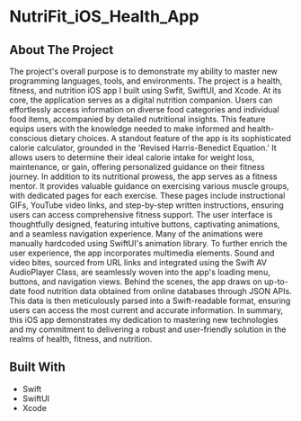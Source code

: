 # NutriFit_iOS_Health_App

## About The Project

The project's overall purpose is to demonstrate my ability to master new programming languages, tools, and environments. The project is a health, fitness, and nutrition iOS app I built using Swfit, SwiftUI, and Xcode. At its core, the application serves as a digital nutrition companion. Users can effortlessly access information on diverse food categories and individual food items, accompanied by detailed nutritional insights. This feature equips users with the knowledge needed to make informed and health-conscious dietary choices. A standout feature of the app is its sophisticated calorie calculator, grounded in the 'Revised Harris-Benedict Equation.' It allows users to determine their ideal calorie intake for weight loss, maintenance, or gain, offering personalized guidance on their fitness journey. In addition to its nutritional prowess, the app serves as a fitness mentor. It provides valuable guidance on exercising various muscle groups, with dedicated pages for each exercise. These pages include instructional GIFs, YouTube video links, and step-by-step written instructions, ensuring users can access comprehensive fitness support. The user interface is thoughtfully designed, featuring intuitive buttons, captivating animations, and a seamless navigation experience. Many of the animations were manually hardcoded using SwiftUI's animation library. To further enrich the user experience, the app incorporates multimedia elements. Sound and video bites, sourced from URL links and integrated using the Swift AV AudioPlayer Class, are seamlessly woven into the app's loading menu, buttons, and navigation views. Behind the scenes, the app draws on up-to-date food nutrition data obtained from online databases through JSON APIs. This data is then meticulously parsed into a Swift-readable format, ensuring users can access the most current and accurate information. In summary, this iOS app demonstrates my dedication to mastering new technologies and my commitment to delivering a robust and user-friendly solution in the realms of health, fitness, and nutrition.

## Built With

* Swift
* SwiftUI
* Xcode
